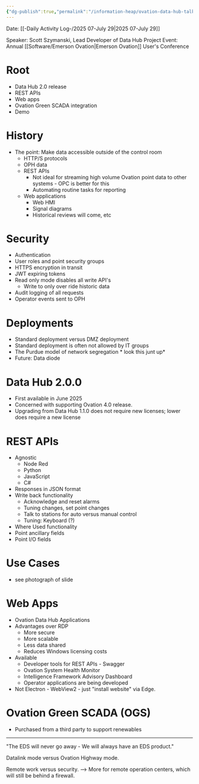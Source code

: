 ```yaml
---
{"dg-publish":true,"permalink":"/information-heap/ovation-data-hub-talk-scott-szymanski/","noteIcon":"","created":"2025-07-29T14:30:12.872-05:00"}
---
```


Date: [[-Daily Activity Log-/2025 07-July 29\|2025 07-July 29]]

Speaker: Scott Szymanski, Lead Developer of Data Hub Project
Event: Annual [[Software/Emerson Ovation\|Emerson Ovation]] User's Conference

# Root
- Data Hub 2.0 release
- REST APIs
- Web apps
- Ovation Green SCADA integration
- Demo

# History
- The point: Make data accessible outside of the control room
	- HTTP/S protocols
	- OPH data
	- REST APIs
		- Not ideal for streaming high volume Ovation point data to other systems - OPC is better for this
		- Automating routine tasks for reporting
	- Web applications
		- Web HMI
		- Signal diagrams
		- Historical reviews will come, etc

# Security
- Authentication
- User roles and point security groups
- HTTPS encryption in transit
- JWT expiring tokens
- Read only mode disables all write API's
	- Write to only over ride historic data
- Audit logging of all requests
- Operator events sent to OPH

# Deployments
- Standard deployment versus DMZ deployment
- Standard deployment is often not allowed by IT groups 
- The Purdue model of network segregation * look this junt up*
- Future: Data diode

# Data Hub 2.0.0
- First available in June 2025
- Concerned with supporting Ovation 4.0 release.
- Upgrading from Data Hub 1.1.0 does not require new licenses; lower does require a new license

# REST APIs
- Agnostic
	- Node Red
	- Python
	- JavaScript
	- C#
- Responses in JSON format
- Write back functionality
	- Acknowledge and reset alarms
	- Tuning changes, set point changes
	- Talk to stations for auto versus manual control
	- Tuning: Keyboard (?)
- Where Used functionality
- Point ancillary fields
- Point I/O fields


# Use Cases
- see photograph of slide
# Web Apps
- Ovation Data Hub Applications
- Advantages over RDP
	- More secure
	- More scalable
	- Less data shared
	- Reduces Windows licensing costs
- Available
	- Developer tools for REST APIs - Swagger
	- Ovation System Health Monitor
	- Intelligence Framework Advisory Dashboard
	- Operator applications are being developed
- Not Electron - WebView2 - just "install website" via Edge.

# Ovation Green SCADA (OGS)
- Purchased from a third party to support renewables

---

"The EDS will never go away - We will always have an EDS product."

Datalink mode versus Ovation Highway mode.  

Remote work versus security. --> More for remote operation centers, which will still be behind a firewall.

